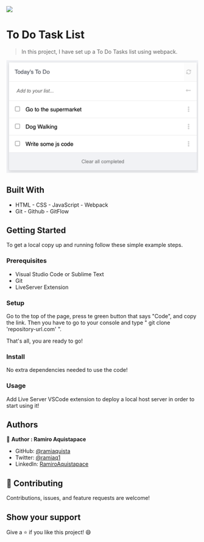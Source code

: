 ![](https://img.shields.io/badge/Microverse-blueviolet)

# To Do Task List

> In this project, I have set up a To Do Tasks list using webpack.


![screenshot](./bg-img-todoList.png)


## Built With

- HTML - CSS - JavaScript - Webpack
- Git - Github - GitFlow


## Getting Started

To get a local copy up and running follow these simple example steps.

### Prerequisites

- Visual Studio Code or Sublime Text
- Git
- LiveServer Extension


### Setup

Go to the top of the page, press te green button that says "Code", and copy the link. Then you have to go to your console and type " git clone 'repository-url.com' ".

That's all, you are ready to go!

### Install

No extra dependencies needed to use the code!

### Usage

Add Live Server VSCode extension to deploy a local host server in order to start using it!

<!-- ### Live Demo Server -->

<!-- - [To Do Tasks List](https://ramiaquista.github.io/todo-list/) -->




## Authors

👤 **Author : Ramiro Aquistapace**

- GitHub: [@ramiaquista](https://github.com/ramiaquista)
- Twitter: [@ramiaq1](https://twitter.com/ramiaq1)
- LinkedIn: [RamiroAquistapace](https://www.linkedin.com/in/ramiro-aquistapace-32b61b204/)

## 🤝 Contributing

Contributions, issues, and feature requests are welcome!


## Show your support

Give a ⭐️ if you like this project! 😄
